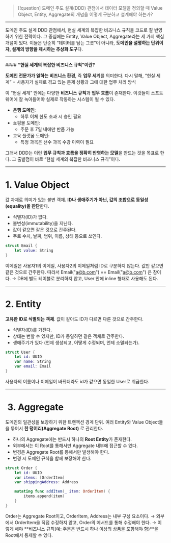 
> [!question]
> 도메인 주도 설계(DDD) 관점에서 데이터 모델을 정의할 때 Value Object, Entity, Aggregate의 개념을 어떻게 구분하고 설계해야 하는가?

---
도메인 주도 설계 DDD 관점에서,  현실 세계의 복잡한 비즈니스 규칙을 코드로 잘 반영하기 위한 전략이다. 
그 중심에는 Entity, Value Object, Aggregate라는 세 가지 핵심 개념이 있다.
이들은 단순히 “데이터를 담는 그릇”이 아니라, **도메인을 설명하는 단위이자, 설계의 방향을 제시하는 추상화 도구**다.

---
#### **“현실 세계의 복잡한 비즈니스 규칙”이란?**

**도메인 전문가가 일하는 비즈니스 환경**, 즉 **업무 세계**를 의미한다.
다시 말해, “현실 세계” = 사용자가 실제로 겪고 있는 문제 상황과 그에 대한 업무 처리 방식

이 “현실 세계” 안에는 다양한 **비즈니스 규칙**과 **업무 흐름**이 존재한다.
이것들이 소프트웨어에 잘 녹아들어야 실제로 작동하는 시스템이 될 수 있다.

- **은행 도메인**:
    - 하루 이체 한도 초과 시 승인 필요
- 쇼핑몰 도메인:
	- 주문 후 7일 내에만 반품 가능
- 교육 플랫폼 도메인:
	- 특정 과목은 선수 과목 수강 이력이 필요

그래서 DDD는 이런 **업무 규칙과 흐름을 정확히 반영하는 모델**을 만드는 것을 목표로 한다.
그 출발점이 바로 “현실 세계의 복잡한 비즈니스 규칙”이다.

---

# **1. Value Object**
값 자체로 의미가 있는 불변 객체.
**ID나 생애주기가 아닌, 값의 조합으로 동일성(equality)을 판단**한다.

- 식별자(ID)가 없다.
- 불변성(immutability)을 지닌다.
- 값이 같으면 같은 것으로 간주된다.
- 주로 수치, 날짜, 범위, 이름, 상태 등으로 쓰인다.

```swift
struct Email {
    let value: String
}
```
이메일은 사용자1의 이메일, 사용자2의 이메일처럼 ID로 구분하지 않는다.
값만 같으면 같은 것으로 간주한다. 따라서 Email("a@b.com") == Email("a@b.com") 은 참이다.
→ DB에 별도 테이블로 분리하지 않고, User 안에 inline 형태로 사용해도 된다.

---
# **2. Entity**
**고유한 ID로 식별되는 객체**.
값이 같아도 ID가 다르면 다른 것으로 간주한다.

- 식별자(ID)를 가진다.
- 상태는 변할 수 있지만, ID가 동일하면 같은 객체로 간주한다.
- 생애주기가 있다 (언제 생성되고, 어떻게 수정되며, 언제 소멸되는가).

```swift
struct User {
    let id: UUID
    var name: String
    var email: Email
}
```
사용자의 이름이나 이메일이 바뀌더라도 id가 같으면 동일한 User로 취급한다.

---
#  **3. Aggregate**
도메인의 일관성을 보장하기 위한 트랜잭션 경계 단위.
여러 Entity와 Value Object들을 묶어서 **한 덩어리(Aggregate Root)** 로 관리한다.

- 하나의 Aggregate에는 반드시 하나의 **Root Entity**가 존재한다.
- 외부에서는 이 Root를 통해서만 Aggregate 내부에 접근할 수 있다.
- 변경은 Aggregate Root를 통해서만 발생해야 한다.
- 변경 시 도메인 규칙을 함께 보장해야 한다.

```swift
struct Order {
    let id: UUID
    var items: [OrderItem]
    var shippingAddress: Address

    mutating func addItem(_ item: OrderItem) {
        items.append(item)
    }
}
```
Order는 Aggregate Root이고, OrderItem, Address는 내부 구성 요소이다.
→ 외부에서 OrderItem을 직접 수정하지 않고, Order의 메서드를 통해 수정해야 한다.
→ 이렇게 해야 **비즈니스 규칙(예: 주문은 반드시 하나 이상의 상품을 포함해야 함)**을 Root에서 통제할 수 있다.

